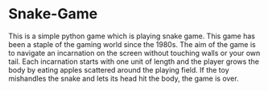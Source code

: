 # Snake-Game
This is a simple python game which is playing snake game. This game has been a staple of the gaming world since the 1980s. The aim of the game is to navigate an incarnation on the screen without touching walls or your own tail. Each incarnation starts with one unit of length and the player grows the body by eating apples scattered around the playing field. If the toy mishandles the snake and lets its head hit the body, the game is over.
